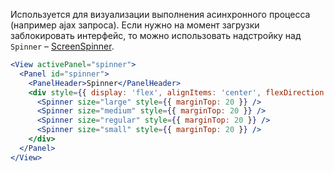 Используется для визуализации выполнения асинхронного процесса (например ajax запроса). Если нужно на момент загрузки
заблокировать интерфейс, то можно использовать надстройку над `Spinner` – [ScreenSpinner](#!/ScreenSpinner).

```jsx
<View activePanel="spinner">
  <Panel id="spinner">
    <PanelHeader>Spinner</PanelHeader>
    <div style={{ display: 'flex', alignItems: 'center', flexDirection: 'column' }}>
      <Spinner size="large" style={{ marginTop: 20 }} />
      <Spinner size="medium" style={{ marginTop: 20 }} />
      <Spinner size="regular" style={{ marginTop: 20 }} />
      <Spinner size="small" style={{ marginTop: 20 }} />
    </div>
  </Panel>
</View>
```

